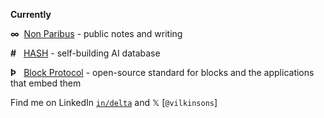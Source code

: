 [`@nonparibus`]: https://x.com/vilkinsons
[`in/delta`]: https://linkedin.com/in/delta
[Block Protocol]: https://github.com/blockprotocol/blockprotocol
[HASH]: https://github.com/hashintel/hash
[Non Paribus]: https://nonparibus.com/?utm_medium=organic&utm_source=github_readme_nonparibus-profile_root

**Currently**

**∞** &nbsp;[Non Paribus] - public notes and writing

**#** &nbsp; [HASH] - self-building AI database

**Þ** &nbsp; [Block Protocol] - open-source standard for blocks and the applications that embed them

Find me on LinkedIn [`in/delta`] and 𝕏 [`@vilkinsons`]

